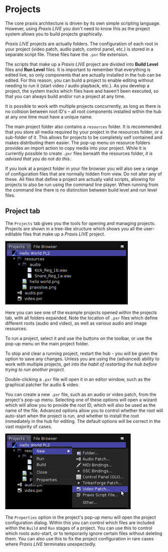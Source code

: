 # Projects

The core praxis architecture is driven by its own simple scripting language. However, using _Praxis LIVE_ you don't need to know this as the project system allows you to build projects graphically.

_Praxis LIVE_ projects are actually folders. The configuration of each root in your project (video patch, audio patch, control panel, etc.) is stored in a separate script file. These files have the `.pxr` file extension.

The scripts that make up a _Praxis LIVE_ project are divided into **Build Level** files and **Run Level** files. It is important to remember that everything is edited live, so only components that are actually installed in the hub can be edited. For this reason, you can build a project to enable editing without needing to run it (start video / audio playback, etc.). As you develop a project, the system tracks which files have and haven't been executed, so that you can always build and/or run a project at any time.

It is possible to work with multiple projects concurrently, as long as there is no collision between root ID's – all root components installed within the hub at any one time must have a unique name.

The main project folder also contains a `resources` folder. It is recommended that you store all media required by your project in the resources folder, or a sub-folder of it. This allows for projects to be completely self contained and makes distributing them easier. The pop-up menu on resource folders provides an import action to copy media into your project. While it is currently possible to create `.pxr` files beneath the resources folder, _it is advised that you do not do this_.

If you look at a project folder in your file browser you will also see a range of configuration files that are normally hidden from view. Do not alter any of these. All files that define a project are
actually valid scripts, allowing for projects to also be run using the command line player. When running from the command line there is no distinction between build level and run level files.

## Project tab

The `Projects` tab gives you the tools for opening and managing projects. Projects are shown in a tree-like structure which shows you all the user-editable files that make up a _Praxis LIVE_ project.

![Projects tab](img/projects.png)

Here you can see one of the example projects opened within the projects tab, with all folders expanded. Note the location of `.pxr` files which define different roots (audio and video), as well as various audio and image resources.

To run a project, select it and use the buttons on the toolbar, or use the pop-up menu on the main project folder.

To stop and clear a running project, restart the hub - you will be given the option to save any changes. Unless you are using the (advanced) ability to work with multiple projects, _get into the habit of restarting the hub before trying to run another project._

Double-clicking a `.pxr` file will open it in an editor window, such as the graphical patcher for audio & video.

You can create a new `.pxr` file, such as an audio or video patch, from the project's pop-up menu. Selecting one of these options will open a wizard which will allow you to provide the root ID, which will also be used as the name of the file. Advanced options allow you to control whether the root will auto-start when the project is run, and whether to install the root immediately in the hub for editing. The default options will be correct in the vast majority of cases.

![Creating a new patch](img/new-patch.png)

The `Properties` option in the project's pop-up menu will open the project configuration dialog. Within this you can control which files are included within the `Build` and `Run` stages of a project. You can use this to control which roots auto-start, or to temporarily ignore certain files without deleting them. You can also use this to fix the project configuration in rare cases where _Praxis LIVE_ terminates unexpectedly.

